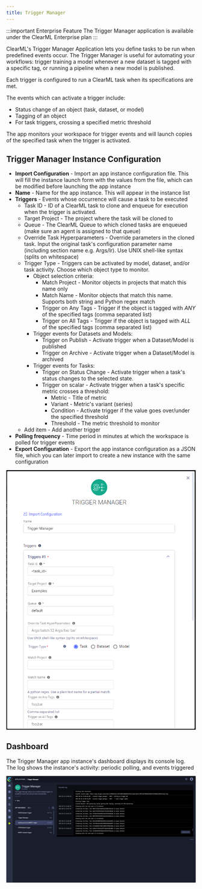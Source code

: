 ```yaml
---
title: Trigger Manager
--- 
```


:::important Enterprise Feature
The Trigger Manager application is available under the ClearML Enterprise plan
:::

ClearML's Trigger Manager Application lets you define tasks to be run when predefined events occur. The Trigger Manager 
is useful for automating your workflows: trigger training a model whenever a new dataset is tagged with a specific tag, 
or running a pipeline when a new model is published.

Each trigger is configured to run a ClearML task when its specifications are met. 

The events which can activate a trigger include:
* Status change of an object (task, dataset, or model)
* Tagging of an object
* For task triggers, crossing a specified metric threshold 

The app monitors your workspace for trigger events and will launch copies of the specified task when the trigger is activated.

## Trigger Manager Instance Configuration 

* **Import Configuration** - Import an app instance configuration file. This will fill the instance launch form with the 
  values from the file, which can be modified before launching the app instance
* **Name** - Name for the app instance. This will appear in the instance list
* **Triggers** - Events whose occurrence will cause a task to be executed
  * Task ID - ID of a ClearML task to clone and enqueue 
  for execution when the trigger is activated. 
  * Target Project - The project where the task will be cloned to
  * Queue - The ClearML Queue to which cloned tasks are enqueued (make sure an agent is assigned to that queue)
  * Override Task Hyperparameters - Override parameters in the cloned task. Input the original task's configuration 
  parameter name (including section name e.g. Args/lr). Use UNIX shell-like syntax (splits on whitespace)
  * Trigger Type - Triggers can be activated by model, dataset, and/or task activity. Choose which object type to monitor.
    * Object selection criteria: 
      * Match Project - Monitor objects in projects that match this name only
      * Match Name - Monitor objects that match this name. Supports both string and Python regex match
      * Trigger on Any Tags - Trigger if the object is tagged with *ANY* of the specified tags (comma separated list)
      * Trigger on All Tags - Trigger if the object is tagged with *ALL* of the specified tags (comma separated list)
    * Trigger events for Datasets and Models:
      * Trigger on Publish - Activate trigger when a Dataset/Model is published
      * Trigger on Archive - Activate trigger when a Dataset/Model is archived
    * Trigger events for Tasks:
      * Trigger on Status Change - Activate trigger when a task's status changes to the selected state.
      * Trigger on scalar - Activate trigger when a task's specific metric crosses a threshold: 
        * Metric - Title of metric
        * Variant - Metric's variant (series) 
        * Condition - Activate trigger if the value goes over/under the specified threshold 
        * Threshold - The metric threshold to monitor
  * Add item - Add another trigger 
* **Polling frequency** - Time period in minutes at which the workspace is polled for trigger events 
* **Export Configuration** - Export the app instance configuration as a JSON file, which you can later import to create 
  a new instance with the same configuration

![Trigger manager instance launch form](../../img/apps_trigger_manager_wizard.png)

## Dashboard 

The Trigger Manager app instance's dashboard displays its console log. The log shows the instance's activity: periodic 
polling, and events triggered

![Trigger dashboard](../../img/apps_trigger_manager_dashboard.png)